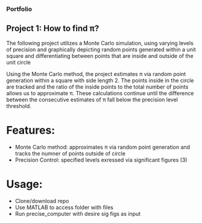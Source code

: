 ### Portfolio

## Project 1: How to find π?

The following project utilizes a Monte Carlo simulation, using varying levels of precision and graphically depicting random points generated within a unit square and differentiating between points that are inside and outside of the unit circle

Using the Monte Carlo method, the project estimates π via random point generation within a square with side length 2. The points inside in the circle are tracked and the ratio of the inside points to the total number of points allows us to approximate π. These calculations continue until the difference between the consecutive estimates of π fall below the precision level threshold. 

# Features: 

- Monte Carlo method: approximates π via random point generation and tracks the numner of points outside of circle
- Precision Control: specified levels exressed via significant figures (3)

# Usage: 
- Clone/download repo
- Use MATLAB to access folder with files
- Run precise_computer with desire sig figs as input
